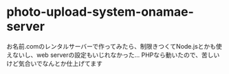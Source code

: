 # photo-upload-system-onamae-server

お名前.comのレンタルサーバーで作ってみたら、制限きつくてNode.jsとかも使えないし、web serverの設定もいじれなかった...
PHPなら動いたので、苦しいけど気合いでなんとか仕上げてます
